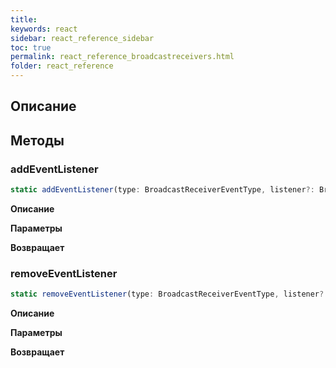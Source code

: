 ```yaml
---
title:
keywords: react
sidebar: react_reference_sidebar
toc: true
permalink: react_reference_broadcastreceivers.html
folder: react_reference
---
```


## Описание

## Методы

### addEventListener

```js
static addEventListener(type: BroadcastReceiverEventType, listener?: BroadcastReceiveListener, isGlobal: boolean): void
```

**Описание**

**Параметры**

**Возвращает**

### removeEventListener

```js
static removeEventListener(type: BroadcastReceiverEventType, listener?: BroadcastReceiveListener): boolean
```

**Описание**

**Параметры**

**Возвращает**
